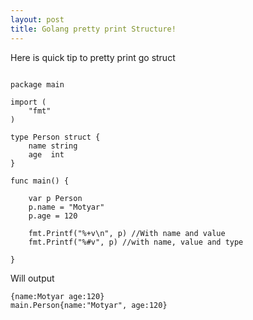 ```yaml
---
layout: post
title: Golang pretty print Structure!
---
```


Here is quick tip to pretty print go struct

```

package main

import (
	"fmt"
)

type Person struct {
	name string
	age  int
}

func main() {

	var p Person
	p.name = "Motyar"
	p.age = 120

	fmt.Printf("%+v\n", p) //With name and value
	fmt.Printf("%#v", p) //with name, value and type
	
}

```
Will output 

```
{name:Motyar age:120}
main.Person{name:"Motyar", age:120}

```

